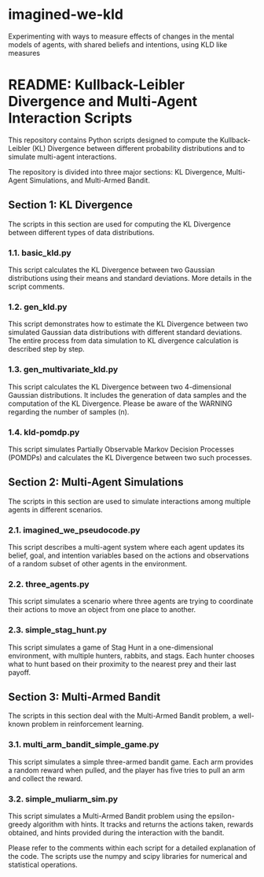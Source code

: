# imagined-we-kld
Experimenting with ways to measure effects of changes in the mental models of agents, with shared beliefs and intentions, using KLD like measures

# README: Kullback-Leibler Divergence and Multi-Agent Interaction Scripts

This repository contains Python scripts designed to compute the Kullback-Leibler (KL) Divergence between different probability distributions and to simulate multi-agent interactions.

The repository is divided into three major sections: KL Divergence, Multi-Agent Simulations, and Multi-Armed Bandit.

## Section 1: KL Divergence

The scripts in this section are used for computing the KL Divergence between different types of data distributions.

### 1.1. basic_kld.py
This script calculates the KL Divergence between two Gaussian distributions using their means and standard deviations. More details in the script comments.

### 1.2. gen_kld.py
This script demonstrates how to estimate the KL Divergence between two simulated Gaussian data distributions with different standard deviations. The entire process from data simulation to KL divergence calculation is described step by step.

### 1.3. gen_multivariate_kld.py
This script calculates the KL Divergence between two 4-dimensional Gaussian distributions. It includes the generation of data samples and the computation of the KL Divergence. Please be aware of the WARNING regarding the number of samples (n).

### 1.4. kld-pomdp.py
This script simulates Partially Observable Markov Decision Processes (POMDPs) and calculates the KL Divergence between two such processes.

## Section 2: Multi-Agent Simulations

The scripts in this section are used to simulate interactions among multiple agents in different scenarios.

### 2.1. imagined_we_pseudocode.py
This script describes a multi-agent system where each agent updates its belief, goal, and intention variables based on the actions and observations of a random subset of other agents in the environment.

### 2.2. three_agents.py
This script simulates a scenario where three agents are trying to coordinate their actions to move an object from one place to another.

### 2.3. simple_stag_hunt.py
This script simulates a game of Stag Hunt in a one-dimensional environment, with multiple hunters, rabbits, and stags. Each hunter chooses what to hunt based on their proximity to the nearest prey and their last payoff.

## Section 3: Multi-Armed Bandit

The scripts in this section deal with the Multi-Armed Bandit problem, a well-known problem in reinforcement learning.

### 3.1. multi_arm_bandit_simple_game.py
This script simulates a simple three-armed bandit game. Each arm provides a random reward when pulled, and the player has five tries to pull an arm and collect the reward.

### 3.2. simple_muliarm_sim.py
This script simulates a Multi-Armed Bandit problem using the epsilon-greedy algorithm with hints. It tracks and returns the actions taken, rewards obtained, and hints provided during the interaction with the bandit. 

Please refer to the comments within each script for a detailed explanation of the code. The scripts use the numpy and scipy libraries for numerical and statistical operations.

